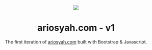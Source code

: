 <p align="center">
  <img src="https://img.icons8.com/color/48/000000/magritte.png"/>
</p>
<h1 align="center">
  ariosyah.com - v1
</h1>
<p align="center">
  The first iteration of <a href="https://gazijarin.com" target="_blank">ariosyah.com</a> built with Bootstrap & Javascript.
</p>
